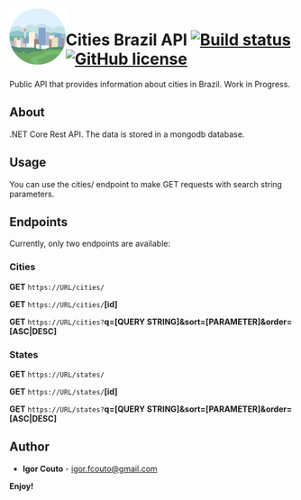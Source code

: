 <img align="left" width="100" height="100" src="icon.png" />

# Cities Brazil API [![Build status](https://dev.azure.com/igor-couto/cities-br/_apis/build/status/cities-br-api%20-%20CI)](https://dev.azure.com/igor-couto/cities-br/_build/latest?definitionId=1) [![GitHub license](https://img.shields.io/github/license/igor-couto/cities-br-api.svg)](https://github.com/igor-couto/cities-br-api/blob/master/LICENSE)

Public API that provides information about cities in Brazil. Work in Progress.

## About

.NET Core Rest API. The data is stored in a mongodb database.

## Usage

You can use the cities/ endpoint to make GET requests with search string parameters.

## Endpoints
Currently, only two endpoints are available:

### Cities
**GET** `https://URL/cities/`

**GET** `https://URL/cities/`**[id]**

**GET** `https://URL/cities?`**q=[QUERY STRING]&sort=[PARAMETER]&order=[ASC|DESC]**

### States
**GET** `https://URL/states/`

**GET** `https://URL/states/`**[id]**

**GET** `https://URL/states?`**q=[QUERY STRING]&sort=[PARAMETER]&order=[ASC|DESC]**


## Author

* **Igor Couto** - [igor.fcouto@gmail.com](mailto:igor.fcouto@gmail.com)

**Enjoy!**

